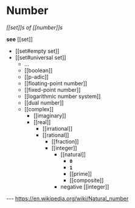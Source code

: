 # Number

_[[set]]s of [[number]]s_

**see** [[set]]

- [[set#empty set]]
- [[set#universal set]]
  - ...
  - [[boolean]]
  - [[p-adic]]
  - [[floating-point number]]
  - [[fixed-point number]]
  - [[logarithmic number system]]
  - [[dual number]]
  - [[complex]]
    - [[imaginary]]
    - [[real]]
      - [[irrational]]
      - [[rational]]
        - [[fraction]]
        - [[integer]]
          - [[natural]]
            - **`0`**
            - **`1`**
            - [[prime]]
            - [[composite]]
          - negative [[integer]]

--- <https://en.wikipedia.org/wiki/Natural_number>
